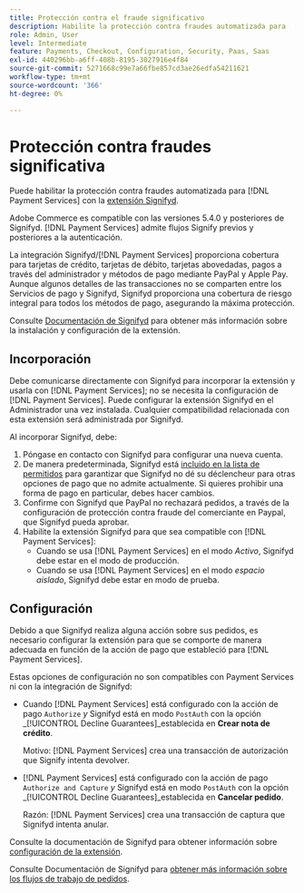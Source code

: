 ```yaml
---
title: Protección contra el fraude significativo
description: Habilite la protección contra fraudes automatizada para  [!DNL Payment Services] con Signifyd.
role: Admin, User
level: Intermediate
feature: Payments, Checkout, Configuration, Security, Paas, Saas
exl-id: 440296bb-a6ff-408b-8195-3027916e4f84
source-git-commit: 5271668c99e7a66fbe857cd3ae26edfa54211621
workflow-type: tm+mt
source-wordcount: '366'
ht-degree: 0%

---
```


# Protección contra fraudes significativa

Puede habilitar la protección contra fraudes automatizada para [!DNL Payment Services] con la [extensión Signifyd](https://commercemarketplace.adobe.com/signifyd-module-connect.html).

Adobe Commerce es compatible con las versiones 5.4.0 y posteriores de Signifyd. [!DNL Payment Services] admite flujos Signify previos y posteriores a la autenticación.

La integración Signifyd/[!DNL Payment Services] proporciona cobertura para tarjetas de crédito, tarjetas de débito, tarjetas abovedadas, pagos a través del administrador y métodos de pago mediante PayPal y Apple Pay. Aunque algunos detalles de las transacciones no se comparten entre los Servicios de pago y Signifyd, Signifyd proporciona una cobertura de riesgo integral para todos los métodos de pago, asegurando la máxima protección.

Consulte [Documentación de Signifyd](https://community.signifyd.com/support/s/article/magento-2-extension-install-guide?language=en_US#downloadandinstallingmagento2extension) para obtener más información sobre la instalación y configuración de la extensión.

## Incorporación

Debe comunicarse directamente con Signifyd para incorporar la extensión y usarla con [!DNL Payment Services]; no se necesita la configuración de [!DNL Payment Services]. Puede configurar la extensión Signifyd en el Administrador una vez instalada. Cualquier compatibilidad relacionada con esta extensión será administrada por Signifyd.

Al incorporar Signifyd, debe:

1. Póngase en contacto con Signifyd para configurar una nueva cuenta.
1. De manera predeterminada, Signifyd está [incluido en la lista de permitidos](https://github.com/signifyd/magento2/blob/main/docs/RESTRICT-PAYMENTS.md) para garantizar que Signifyd no dé su déclencheur para otras opciones de pago que no admite actualmente. Si quieres prohibir una forma de pago en particular, debes hacer cambios.
1. Confirme con Signifyd que PayPal no rechazará pedidos, a través de la configuración de protección contra fraude del comerciante en Paypal, que Signifyd pueda aprobar.
1. Habilite la extensión Signifyd para que sea compatible con [!DNL Payment Services]:
   * Cuando se usa [!DNL Payment Services] en el modo _Activo_, Signifyd debe estar en el modo de producción.
   * Cuando se usa [!DNL Payment Services] en el modo _espacio aislado_, Signifyd debe estar en modo de prueba.

## Configuración

Debido a que Signifyd realiza alguna acción sobre sus pedidos, es necesario configurar la extensión para que se comporte de manera adecuada en función de la acción de pago que estableció para [!DNL Payment Services].

Estas opciones de configuración no son compatibles con Payment Services ni con la integración de Signifyd:

* Cuando [!DNL Payment Services] está configurado con la acción de pago `Authorize` _y_ Signifyd está en modo `PostAuth` con la opción _[!UICONTROL Decline Guarantees]_establecida en **Crear nota de crédito**.

  Motivo: [!DNL Payment Services] crea una transacción de autorización que Signify intenta devolver.


* [!DNL Payment Services] está configurado con la acción de pago `Authorize and Capture` _y_ Signifyd está en modo `PostAuth` con la opción _[!UICONTROL Decline Guarantees]_establecida en **Cancelar pedido**.

  Razón: [!DNL Payment Services] crea una transacción de captura que Signifyd intenta anular.


Consulte la documentación de Signifyd para obtener información sobre [configuración de la extensión](https://community.signifyd.com/support/s/article/magento-2-extension-install-guide?language=en_US#configuringmagento2extension).

Consulte Documentación de Signifyd para [obtener más información sobre los flujos de trabajo de pedidos](https://community.signifyd.com/support/s/article/magento-2-extension-install-guide?language=en_US#howmagento2works).
